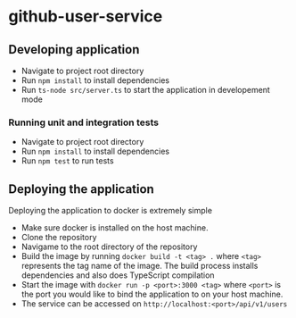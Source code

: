 # github-user-service

## Developing application
- Navigate to project root directory
- Run `npm install` to install dependencies
- Run `ts-node src/server.ts` to start the application in developement mode

### Running unit and integration tests
- Navigate to project root directory
- Run `npm install` to install dependencies
- Run `npm test` to run tests

## Deploying the application
Deploying the application to docker is extremely simple 

- Make sure docker is installed on the host machine.
- Clone the repository
- Navigame to the root directory of the repository
- Build the image by running `docker build -t <tag> .` where `<tag>` represents the tag name of the image. The build process installs dependencies and also does TypeScript compilation
- Start the image with `docker run -p <port>:3000 <tag>` where `<port>` is the port you would like to bind the application to on your host machine.
- The service can be accessed on `http://localhost:<port>/api/v1/users`




